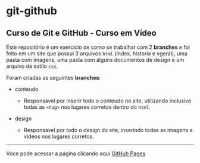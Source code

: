 # git-github
 ## Curso de Git e GitHub - Curso em Vídeo
 Este repositório é um exercício de como se trabalhar com 2 **branches** e foi feito em um site que possui 3 arquivos `html` (index, historia e vgeral), uma pasta com imagens, uma pasta com alguns documentos de design e um arquivo de estilo `css`.
 
 Foram criadas as seguintes **branches**:
 * conteudo
    * Responsável por inserir todo o conteudo no site, utilizando inclusive todas as `<tag>` nos lugares corretos dentro do `html`. 

* design
   * Responsavel por todo o design do site, inserindo todas as imagens e videos nos lugares corretos. 

***
Voce pode acessar a página clicando aqui [GitHub Pages](https://marioarl.github.io/git-github/)


 
   



